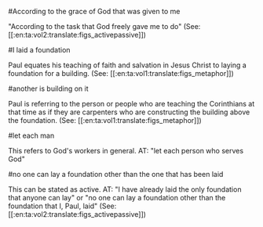 #According to the grace of God that was given to me

"According to the task that God freely gave me to do" (See: [[:en:ta:vol2:translate:figs_activepassive]])

#I laid a foundation

Paul equates his teaching of faith and salvation in Jesus Christ to laying a foundation for a building. (See: [[:en:ta:vol1:translate:figs_metaphor]])

#another is building on it

Paul is referring to the person or people who are teaching the Corinthians at that time as if they are carpenters who are constructing the building above the foundation. (See: [[:en:ta:vol1:translate:figs_metaphor]])

#let each man

This refers to God's workers in general. AT: "let each person who serves God"

#no one can lay a foundation other than the one that has been laid

This can be stated as active. AT: "I have already laid the only foundation that anyone can lay" or "no one can lay a foundation other than the foundation that I, Paul, laid" (See: [[:en:ta:vol2:translate:figs_activepassive]])